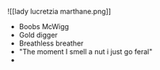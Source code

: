 ![[lady lucretzia marthane.png]]

- Boobs McWigg
- Gold digger
- Breathless breather
- "The moment I smell a nut i just go feral"
- 
